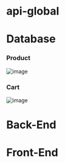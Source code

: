 # api-global

# Database
### Product
![image](https://github.com/Dia2001/api-global/assets/88370983/7efe0d61-45c7-4980-8015-4707f97ac117)

### Cart
![image](https://github.com/Dia2001/api-global/assets/88370983/01e8a02d-31c3-4e95-ad21-c157b3ed5d7a)

# Back-End
# Front-End

